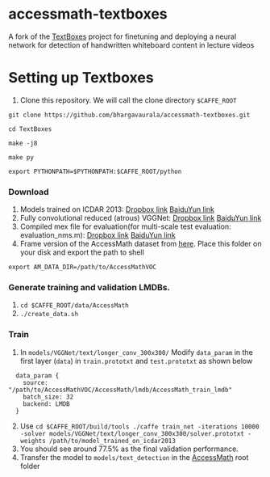 # accessmath-textboxes
A fork of the [TextBoxes]() project for finetuning and deploying a neural network for detection of handwritten whiteboard content in lecture videos

# Setting up Textboxes

1. Clone this repository. We will call the clone directory `$CAFFE_ROOT`
  ```Shell
  git clone https://github.com/bhargavaurala/accessmath-textboxes.git
  
  cd TextBoxes
  
  make -j8
  
  make py
  
  export PYTHONPATH=$PYTHONPATH:$CAFFE_ROOT/python
  ```
 
 
 ### Download
1. Models trained on ICDAR 2013: [Dropbox link](https://www.dropbox.com/s/g8pjzv2de9gty8g/TextBoxes_icdar13.caffemodel?dl=0) [BaiduYun link](http://pan.baidu.com/s/1qY73XHq)
2. Fully convolutional reduced (atrous) VGGNet: [Dropbox link](https://www.dropbox.com/s/qxc64az0a21vodt/VGG_ILSVRC_16_layers_fc_reduced.caffemodel?dl=0) [BaiduYun link](http://pan.baidu.com/s/1slQyMiL)
3. Compiled mex file for evaluation(for multi-scale test evaluation: evaluation_nms.m): [Dropbox link](https://www.dropbox.com/s/xtjuwvphxnz1nl8/polygon_intersect.mexa64?dl=0) [BaiduYun link](http://pan.baidu.com/s/1jIe9UWA)
4. Frame version of the AccessMath dataset from [here](). Place this folder on your disk and export the path to shell
```
export AM_DATA_DIR=/path/to/AccessMathVOC
```

### Generate training and validation LMDBs.

1. `cd $CAFFE_ROOT/data/AccessMath`
2. `./create_data.sh`

### Train
1. In `models/VGGNet/text/longer_conv_300x300/` Modify `data_param` in the first layer (`data`) in `train.prototxt` and `test.prototxt` as shown below
```
  data_param {
    source: "/path/to/AccessMathVOC/AccessMath/lmdb/AccessMath_train_lmdb"
    batch_size: 32
    backend: LMDB
  }
 ```
2. Use `cd $CAFFE_ROOT/build/tools ./caffe train_net -iterations 10000 -solver models/VGGNet/text/longer_conv_300x300/solver.prototxt -weights /path/to/model_trained_on_icdar2013`
3. You should see around 77.5% as the final validation performance.
4. Transfer the model to `models/text_detection` in the [AccessMath]() root folder
